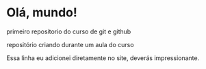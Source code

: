 # Olá, mundo!
 primeiro repositorio do curso de git e github

 repositório criando durante um aula do curso

 Essa linha eu adicionei diretamente no site, deverás impressionante.
